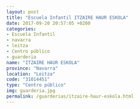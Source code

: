 ```yaml
---
layout: post
title: "Escuela Infantil ITZAIRE HAUR ESKOLA"
date: 2017-09-20 20:57:05 +0200
categories:
- Escuela Infantil
- navarra
- leitza
- Centro público
- guarderia
name: "ITZAIRE HAUR ESKOLA"
province: "Navarra"
location: "Leitza"
code: "31014451"
type: "Centro público"
img: guarderia.jpg
permalink: /guarderias/itzaire-haur-eskola.html
---
```

